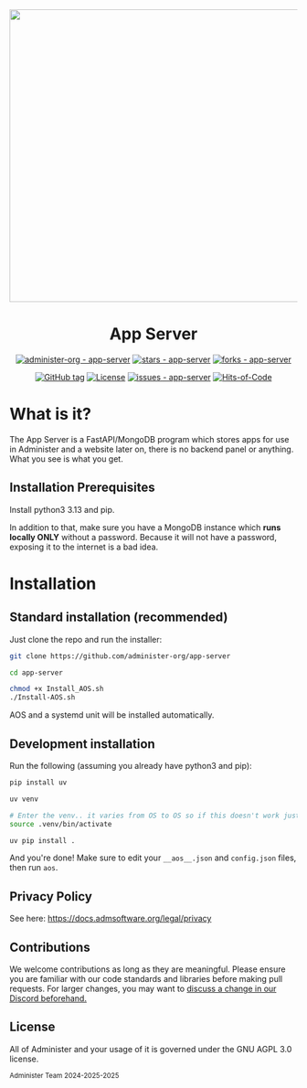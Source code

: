 <div align = "center">
<img src="https://github.com/administer-org/administer/raw/main/.readme/Administer-Text.png?raw=true" width="512">

# App Server

[![administer-org - app-server](https://img.shields.io/static/v1?label=administer-org&message=app-server&color=green&logo=github)](https://github.com/administer-org/app-server "Go to GitHub repo") [![stars - app-server](https://img.shields.io/github/stars/administer-org/app-server?style=social)](https://github.com/administer-org/app-server) [![forks - app-server](https://img.shields.io/github/forks/administer-org/app-server?style=social)](https://github.com/administer-org/app-server)

[![GitHub tag](https://img.shields.io/github/tag/administer-org/app-server?include_prereleases=&sort=semver&color=green)](https://github.com/administer-org/app-server/releases/) [![License](https://img.shields.io/badge/License-AGPL--3.0-green)](#license) [![issues - app-server](https://img.shields.io/github/issues/administer-org/app-server)](https://github.com/administer-org/app-server/issues) [![Hits-of-Code](https://hitsofcode.com/github/administer-org/app-server?branch=main)](https://hitsofcode.com/github/administer-org/app-server/view?branch=main)

</div>


# What is it?

The App Server is a FastAPI/MongoDB program which stores apps for use in Administer and a website later on, there is no backend panel or anything. What you see is what you get.

## Installation Prerequisites

Install python3 3.13 and pip.

In addition to that, make sure you have a MongoDB instance which **runs locally ONLY** without a password. Because it will not have a password, exposing it to the internet is a bad idea.

# Installation

## Standard installation (recommended)

Just clone the repo and run the installer:
```sh
git clone https://github.com/administer-org/app-server

cd app-server

chmod +x Install_AOS.sh
./Install-AOS.sh
```

AOS and a systemd unit will be installed automatically.

## Development installation

Run the following (assuming you already have python3 and pip):
```sh
pip install uv

uv venv

# Enter the venv.. it varies from OS to OS so if this doesn't work just run the command it tells you to
source .venv/bin/activate

uv pip install .
```

And you're done! Make sure to edit your `__aos__.json` and `config.json` files, then run `aos`. 

## Privacy Policy

See here: https://docs.admsoftware.org/legal/privacy

## Contributions

We welcome contributions as long as they are meaningful. Please ensure you are familiar with our code standards and libraries before making pull requests. For larger changes, you may want to [discuss a change in our Discord beforehand.](https://administer.notpyx.me/to/discord)


## License

All of Administer and your usage of it is governed under the GNU AGPL 3.0 license.

<small>Administer Team 2024-2025-2025</small>
